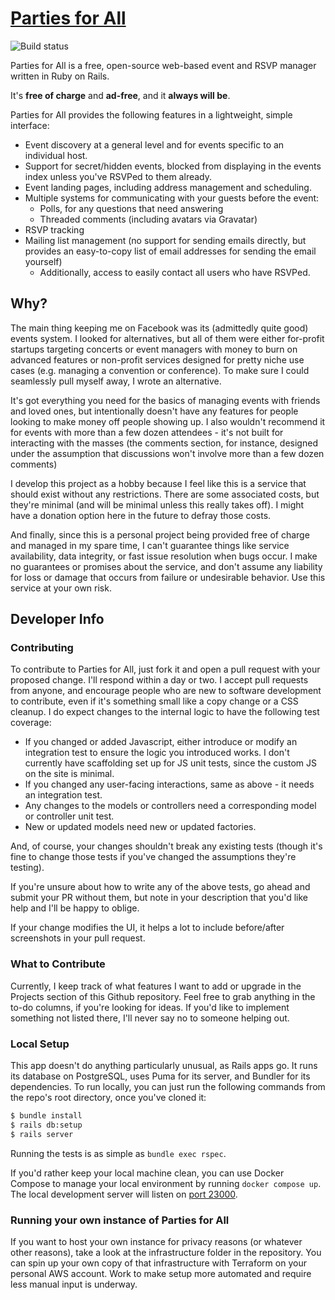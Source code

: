 # [Parties for All](https://partiesforall.events)

![Build status](https://github.com/ThePletch/steve-parties/actions/workflows/test.yml/badge.svg)

Parties for All is a free, open-source web-based event and RSVP manager written in Ruby on Rails.

It's **free of charge** and **ad-free**, and it **always will be**.

Parties for All provides the following features in a lightweight, simple interface:

* Event discovery at a general level and for events specific to an individual host.
* Support for secret/hidden events, blocked from displaying in the events index unless you've RSVPed to them already.
* Event landing pages, including address management and scheduling.
* Multiple systems for communicating with your guests before the event:
  * Polls, for any questions that need answering
  * Threaded comments (including avatars via Gravatar)
* RSVP tracking
* Mailing list management (no support for sending emails directly, but provides an easy-to-copy list of email addresses for sending the email yourself)
  * Additionally, access to easily contact all users who have RSVPed.

## Why?

The main thing keeping me on Facebook was its (admittedly quite good) events system. I looked for alternatives, but all of them were either for-profit startups targeting concerts or event managers with money to burn on advanced features or non-profit services designed for pretty niche use cases (e.g. managing a convention or conference). To make sure I could seamlessly pull myself away, I wrote an alternative.

It's got everything you need for the basics of managing events with friends and loved ones, but intentionally doesn't have any features for people looking to make money off people showing up. I also wouldn't recommend it for events with more than a few dozen attendees - it's not built for interacting with the masses (the comments section, for instance, designed under the assumption that discussions won't involve more than a few dozen comments)

I develop this project as a hobby because I feel like this is a service that should exist without any restrictions. There are some associated costs, but they're minimal (and will be minimal unless this really takes off). I might have a donation option here in the future to defray those costs.

And finally, since this is a personal project being provided free of charge and managed in my spare time, I can't guarantee things like service availability, data integrity, or fast issue resolution when bugs occur. I make no guarantees or promises about the service, and don't assume any liability for loss or damage that occurs from failure or undesirable behavior. Use this service at your own risk.

## Developer Info

### Contributing

To contribute to Parties for All, just fork it and open a pull request with your proposed change. I'll respond within a day or two. I accept pull requests from anyone, and encourage people who are new to software development to contribute, even if it's something small like a copy change or a CSS cleanup. I do expect changes to the internal logic to have the following test coverage:

* If you changed or added Javascript, either introduce or modify an integration test to ensure the logic you introduced works. I don't currently have scaffolding set up for JS unit tests, since the custom JS on the site is minimal. 
* If you changed any user-facing interactions, same as above - it needs an integration test.
* Any changes to the models or controllers need a corresponding model or controller unit test.
* New or updated models need new or updated factories.

And, of course, your changes shouldn't break any existing tests (though it's fine to change those tests if you've changed the assumptions they're testing).

If you're unsure about how to write any of the above tests, go ahead and submit your PR without them, but note in your description that you'd like help and I'll be happy to oblige.

If your change modifies the UI, it helps a lot to include before/after screenshots in your pull request.

### What to Contribute

Currently, I keep track of what features I want to add or upgrade in the Projects section of this Github repository. Feel free to grab anything in the to-do columns, if you're looking for ideas. If you'd like to implement something not listed there, I'll never say no to someone helping out.

### Local Setup

This app doesn't do anything particularly unusual, as Rails apps go. It runs its database on PostgreSQL, uses Puma for its server, and Bundler for its dependencies. To run locally, you can just run the following commands from the repo's root directory, once you've cloned it:
```bash
$ bundle install
$ rails db:setup
$ rails server
```

Running the tests is as simple as `bundle exec rspec`.

If you'd rather keep your local machine clean, you can use Docker Compose to manage your local environment by running `docker compose up`. The local development server will listen on [port 23000](http://localhost:23000).

### Running your own instance of Parties for All

If you want to host your own instance for privacy reasons (or whatever other reasons), take a look at the infrastructure folder in the repository. You can spin up your own copy of that infrastructure with Terraform on your personal AWS account. Work to make setup more automated and require less manual input is underway.
